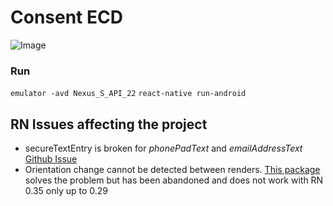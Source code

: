 # Consent ECD

![Image](https://cloud.githubusercontent.com/assets/4153188/19593829/b43806ce-9782-11e6-82f8-a15a3c7ba8ed.png)

### Run
`emulator -avd Nexus_S_API_22`
`react-native run-android`


## RN Issues affecting the project

* secureTextEntry is broken for *phonePadText* and *emailAddressText* [Github Issue](https://github.com/facebook/react-native/issues/10678)
* Orientation change cannot be detected between renders. [This package](https://github.com/yamill/react-native-orientation) solves the problem but has been abandoned and does not work with RN 0.35 only up to 0.29
